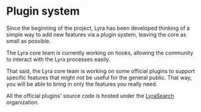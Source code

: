 # Plugin system

Since the beginning of the project, Lyra has been developed thinking of a simple way to add new features via a plugin system, leaving the core as small as possible.

The Lyra core team is currently working on hooks, allowing the community to interact with the Lyra processes easily.

That said, the Lyra core team is working on some official plugins to support specific features that might not be useful for the general public. That way, you will be able to bring in only the features you really need.

All the official plugins' source code is hosted under the [LyraSearch](https://github.com/lyrasearch) organization.
